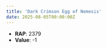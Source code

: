 ```yaml
---
title: 'Dark Crimson Egg of Nemesis'
date: 2025-08-05T00:00:00Z
---
```

- **RAP**: 2379
- **Value**: -1
